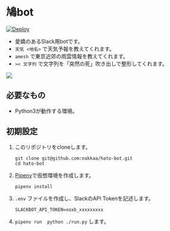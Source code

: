 # 鳩bot

[![Deploy](https://www.herokucdn.com/deploy/button.svg)](https://heroku.com/deploy)

- 愛嬌のあるSlack用botです。
- `天気 <地名>` で天気予報を教えてくれます。
- `amesh` で東京近郊の雨雲情報を教えてくれます。
- `>< 文字列` で文字列を「突然の死」吹き出しで整形してくれます。

![](https://github.com/nakkaa/hato-age-bot/blob/images/hato1.png)

## 必要なもの
- Python3が動作する環境。

## 初期設定

1. このリポジトリをcloneします。
    ```
    git clone git@github.com:nakkaa/hato-bot.git
    cd hato-bot
    ```

2. [Pipenv](https://pipenv-ja.readthedocs.io/ja/translate-ja/)で仮想環境を作成します。
    ```
    pipenv install
    ```

3. `.env` ファイルを作成し、SlackのAPI Tokenを記述します。
    ```
    SLACKBOT_API_TOKEN=xoxb_xxxxxxxxx
    ```

4. `pipenv run  python ./run.py` します。
